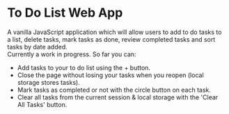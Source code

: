 # To Do List Web App

A vanilla JavaScript application which will allow users to add to do tasks to a list, delete tasks, mark tasks as done, review completed tasks and sort tasks by date added.  
Currently a work in progress. So far you can:

- Add tasks to your to do list using the + button.
- Close the page without losing your tasks when you reopen (local storage stores tasks).
- Mark tasks as completed or not with the circle button on each task.
- Clear all tasks from the current session & local storage with the 'Clear All Tasks' button.
